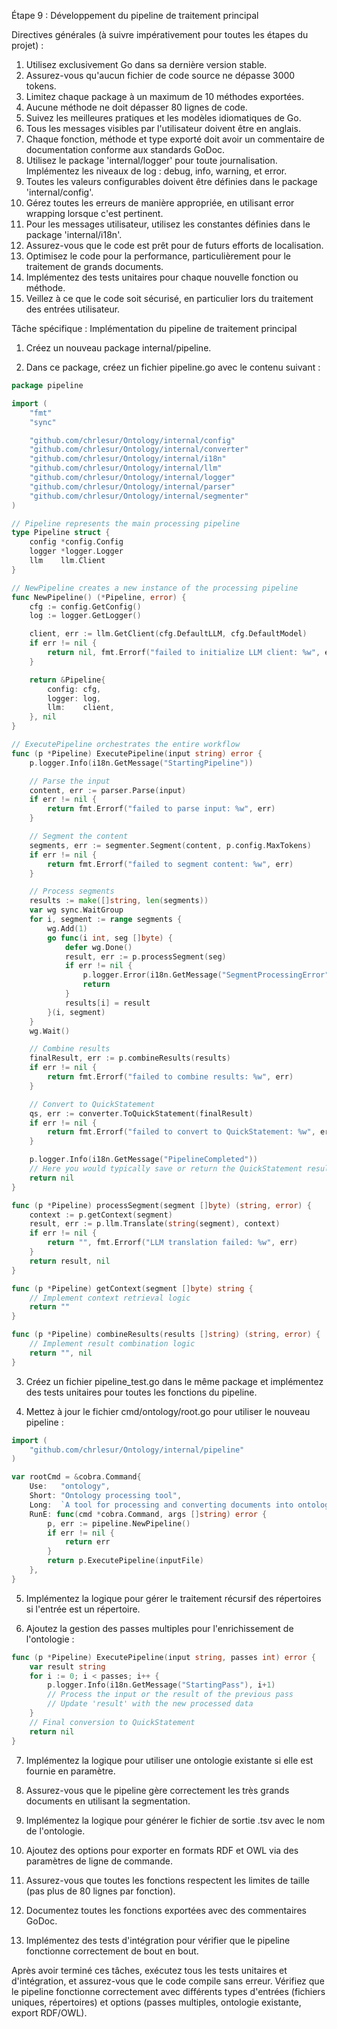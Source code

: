 
Étape 9 : Développement du pipeline de traitement principal

Directives générales (à suivre impérativement pour toutes les étapes du projet) :
1. Utilisez exclusivement Go dans sa dernière version stable.
2. Assurez-vous qu'aucun fichier de code source ne dépasse 3000 tokens.
3. Limitez chaque package à un maximum de 10 méthodes exportées.
4. Aucune méthode ne doit dépasser 80 lignes de code.
5. Suivez les meilleures pratiques et les modèles idiomatiques de Go.
6. Tous les messages visibles par l'utilisateur doivent être en anglais.
7. Chaque fonction, méthode et type exporté doit avoir un commentaire de documentation conforme aux standards GoDoc.
8. Utilisez le package 'internal/logger' pour toute journalisation. Implémentez les niveaux de log : debug, info, warning, et error.
9. Toutes les valeurs configurables doivent être définies dans le package 'internal/config'.
10. Gérez toutes les erreurs de manière appropriée, en utilisant error wrapping lorsque c'est pertinent.
11. Pour les messages utilisateur, utilisez les constantes définies dans le package 'internal/i18n'.
12. Assurez-vous que le code est prêt pour de futurs efforts de localisation.
13. Optimisez le code pour la performance, particulièrement pour le traitement de grands documents.
14. Implémentez des tests unitaires pour chaque nouvelle fonction ou méthode.
15. Veillez à ce que le code soit sécurisé, en particulier lors du traitement des entrées utilisateur.

Tâche spécifique : Implémentation du pipeline de traitement principal

1. Créez un nouveau package internal/pipeline.

2. Dans ce package, créez un fichier pipeline.go avec le contenu suivant :

```go
package pipeline

import (
    "fmt"
    "sync"

    "github.com/chrlesur/Ontology/internal/config"
    "github.com/chrlesur/Ontology/internal/converter"
    "github.com/chrlesur/Ontology/internal/i18n"
    "github.com/chrlesur/Ontology/internal/llm"
    "github.com/chrlesur/Ontology/internal/logger"
    "github.com/chrlesur/Ontology/internal/parser"
    "github.com/chrlesur/Ontology/internal/segmenter"
)

// Pipeline represents the main processing pipeline
type Pipeline struct {
    config *config.Config
    logger *logger.Logger
    llm    llm.Client
}

// NewPipeline creates a new instance of the processing pipeline
func NewPipeline() (*Pipeline, error) {
    cfg := config.GetConfig()
    log := logger.GetLogger()

    client, err := llm.GetClient(cfg.DefaultLLM, cfg.DefaultModel)
    if err != nil {
        return nil, fmt.Errorf("failed to initialize LLM client: %w", err)
    }

    return &Pipeline{
        config: cfg,
        logger: log,
        llm:    client,
    }, nil
}

// ExecutePipeline orchestrates the entire workflow
func (p *Pipeline) ExecutePipeline(input string) error {
    p.logger.Info(i18n.GetMessage("StartingPipeline"))

    // Parse the input
    content, err := parser.Parse(input)
    if err != nil {
        return fmt.Errorf("failed to parse input: %w", err)
    }

    // Segment the content
    segments, err := segmenter.Segment(content, p.config.MaxTokens)
    if err != nil {
        return fmt.Errorf("failed to segment content: %w", err)
    }

    // Process segments
    results := make([]string, len(segments))
    var wg sync.WaitGroup
    for i, segment := range segments {
        wg.Add(1)
        go func(i int, seg []byte) {
            defer wg.Done()
            result, err := p.processSegment(seg)
            if err != nil {
                p.logger.Error(i18n.GetMessage("SegmentProcessingError"), i, err)
                return
            }
            results[i] = result
        }(i, segment)
    }
    wg.Wait()

    // Combine results
    finalResult, err := p.combineResults(results)
    if err != nil {
        return fmt.Errorf("failed to combine results: %w", err)
    }

    // Convert to QuickStatement
    qs, err := converter.ToQuickStatement(finalResult)
    if err != nil {
        return fmt.Errorf("failed to convert to QuickStatement: %w", err)
    }

    p.logger.Info(i18n.GetMessage("PipelineCompleted"))
    // Here you would typically save or return the QuickStatement result
    return nil
}

func (p *Pipeline) processSegment(segment []byte) (string, error) {
    context := p.getContext(segment)
    result, err := p.llm.Translate(string(segment), context)
    if err != nil {
        return "", fmt.Errorf("LLM translation failed: %w", err)
    }
    return result, nil
}

func (p *Pipeline) getContext(segment []byte) string {
    // Implement context retrieval logic
    return ""
}

func (p *Pipeline) combineResults(results []string) (string, error) {
    // Implement result combination logic
    return "", nil
}
```

3. Créez un fichier pipeline_test.go dans le même package et implémentez des tests unitaires pour toutes les fonctions du pipeline.

4. Mettez à jour le fichier cmd/ontology/root.go pour utiliser le nouveau pipeline :

```go
import (
    "github.com/chrlesur/Ontology/internal/pipeline"
)

var rootCmd = &cobra.Command{
    Use:   "ontology",
    Short: "Ontology processing tool",
    Long:  `A tool for processing and converting documents into ontologies`,
    RunE: func(cmd *cobra.Command, args []string) error {
        p, err := pipeline.NewPipeline()
        if err != nil {
            return err
        }
        return p.ExecutePipeline(inputFile)
    },
}
```

5. Implémentez la logique pour gérer le traitement récursif des répertoires si l'entrée est un répertoire.

6. Ajoutez la gestion des passes multiples pour l'enrichissement de l'ontologie :

```go
func (p *Pipeline) ExecutePipeline(input string, passes int) error {
    var result string
    for i := 0; i < passes; i++ {
        p.logger.Info(i18n.GetMessage("StartingPass"), i+1)
        // Process the input or the result of the previous pass
        // Update 'result' with the new processed data
    }
    // Final conversion to QuickStatement
    return nil
}
```

7. Implémentez la logique pour utiliser une ontologie existante si elle est fournie en paramètre.

8. Assurez-vous que le pipeline gère correctement les très grands documents en utilisant la segmentation.

9. Implémentez la logique pour générer le fichier de sortie .tsv avec le nom de l'ontologie.

10. Ajoutez des options pour exporter en formats RDF et OWL via des paramètres de ligne de commande.

11. Assurez-vous que toutes les fonctions respectent les limites de taille (pas plus de 80 lignes par fonction).

12. Documentez toutes les fonctions exportées avec des commentaires GoDoc.

13. Implémentez des tests d'intégration pour vérifier que le pipeline fonctionne correctement de bout en bout.

Après avoir terminé ces tâches, exécutez tous les tests unitaires et d'intégration, et assurez-vous que le code compile sans erreur. Vérifiez que le pipeline fonctionne correctement avec différents types d'entrées (fichiers uniques, répertoires) et options (passes multiples, ontologie existante, export RDF/OWL).
